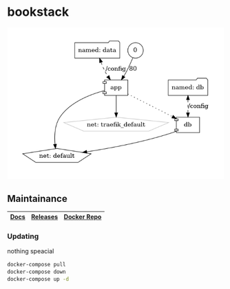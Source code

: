 # bookstack

![Architecture](architecture.png?raw=true)

## Maintainance

| [Docs](https://www.bookstackapp.com/docs/) | [Releases](https://github.com/BookStackApp/BookStack/releases) | [Docker Repo](https://github.com/linuxserver/docker-bookstack) |
| --- | --- | --- |

### Updating

nothing speacial

```bash
docker-compose pull
docker-compose down
docker-compose up -d
```
